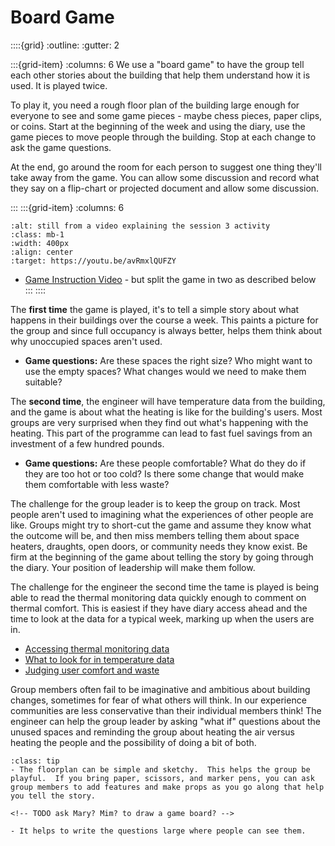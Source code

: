 # Board Game


::::{grid} 
:outline:
:gutter: 2


:::{grid-item} 
:columns: 6
We use a "board game" to have the group tell each other stories about the building that help them understand how it is used.  It is played twice. 

To play it, you need a rough floor plan of the building large enough for everyone to see and some game pieces - maybe chess pieces, paper clips, or coins.  Start at the beginning of the week and using the diary, use the game pieces to move people through the building.  Stop at each change to ask the game questions.


At the end, go around the room for each person to suggest one thing they'll take away from the game.  You can allow some discussion and record what they say on a flip-chart or projected document and allow some discussion.  

:::
:::{grid-item} 
:columns: 6

   <!-- TODO redo the video -->


```{image} /images/session3activity-thumb.png
:alt: still from a video explaining the session 3 activity
:class: mb-1
:width: 400px
:align: center
:target: https://youtu.be/avRmxlQUFZY
```

   - [Game Instruction Video](https://youtu.be/avRmxlQUFZY) - but split the game in two as described below
:::
::::

The **first time** the game is played, it's to tell a simple story about what happens in their buildings over the course a week.  This paints a picture for the group and since full occupancy is always better, helps them think about why unoccupied spaces aren't used.

- **Game questions:**  Are these spaces the right size?  Who might want to use the empty spaces? What changes would we need to make them suitable?  

The **second time**, the engineer will have temperature data from the building, and the game is about what the heating is like for the building's users.  Most groups are very surprised when they find out what's happening with the heating.  This part of the programme can lead to fast fuel savings from an investment of a few hundred pounds.

- **Game questions:** Are these people comfortable?  What do they do if they are too hot or too cold?  Is there some change that would make them comfortable with less waste?



The challenge for the group leader is to keep the group on track.  Most people aren't used to imagining what the experiences of other people are like.  Groups might try to short-cut the game and assume they know what the outcome will be, and then miss members telling them about space heaters, draughts, open doors, or community needs they know exist.   Be firm at the beginning of the game about telling the story by going through the diary.  Your position of leadership will make them follow.

The challenge for the engineer the second time the tame is played is being able to read the thermal monitoring data quickly enough to comment on thermal comfort.  This is easiest if they have diary access ahead and the time to look at the data for a typical week, marking up when the users are in.

- [Accessing thermal monitoring data](accessing-data)
- [What to look for in temperature data](working-with-data)
- [Judging user comfort and waste](judging-user-comfort)

Group members often fail to be imaginative and ambitious about building changes, sometimes for fear of what others will think.  In our experience communities are less conservative than their individual members think!  The engineer can help the group leader by asking "what if" questions about the unused spaces and reminding the group about heating the air versus heating the people and the possibility of doing a bit of both.



```{admonition} Game tips
:class: tip
- The floorplan can be simple and sketchy.  This helps the group be playful.  If you bring paper, scissors, and marker pens, you can ask group members to add features and make props as you go along that help you tell the story.

<!-- TODO ask Mary? Mim? to draw a game board? -->

- It helps to write the questions large where people can see them.


```





 
